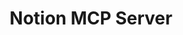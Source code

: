---
layout: marketing-feature
sitemap:
  exclude: 'no'
order: 1
description: "Connect your Notion pages using Model Context Protocol."
title: Notion MCP Server
hero:
  title: Notion MCP Server
  description: Connect your Notion pages using Model Context Protocol.
  image: /assets/images/marketing/notion-mcp-server-herp.png
  primary_button:
    text: Try It Free
    url: "https://app.chatterkb.com/auth/signup"
  secondary_button:
    text: Book a Demo
    url: "https://calendar.google.com/calendar/u/0/appointments/schedules/AcZssZ0oYQ10osj27ugUfwOrSoV893uJ-kWPhIKNBhII5bTlwc3j6HdkEunH29TciGeOttFjfxqEn92O"

features:
  section_title: Local MCP Bridge
  title: Connecting to Notion
  items:
    - side: left
      title: Setting Up Your Notion Integration
      description: The first thing to do is to set up your integration
      image: /assets/images/marketing/notion-mcp-server-github.jpg
      bullets:
        - Visit [Notion MCP Server](https://github.com/makenotion/notion-mcp-server#readme) on GitHub for details
        - Then create your Notion Integration by clicking on the button below
      button:
        text: Create a Notion Integration
        url: https://www.notion.so/profile/integrations
    - side: right
      title: Update Your Local MCP Bridge
      description: You'll need to add an entry into the mcp-config.json file
      code: |
        {
          "mcpServers": {
            "notionApi": {
              "command": "npx",
              "args": ["-y", "@notionhq/notion-mcp-server"],
              "env": {
                "OPENAPI_MCP_HEADERS": "{\"Authorization\": \"Bearer ntn_****\", \"Notion-Version\": \"2022-06-28\" }"
              }
            }
          }
        }
      bullets:
        - Run the [MCP Bridge](/mcp-servers/local-mcp)
        - Locate the config file
        - Add the entry for Notion (remember to replace the ntn***)
      
    - side: left
      title: Restart the Local MCP Bridge
      description: Once the MCP Bridge loads, you'll see Notion and its tools listed in the window
      image: "/assets/images/marketing/local-mcp-hero.png"
      bullets:
        - Remember to add your Local MCP Bridge to the list of MCP Servers in your knowledge base
      button:
        text: Learn about Local MCP Bridge...
        url: /mcp-servers/local-mcp




show_workflow_library: false

cta:
  title: Connect Using MCP Today
  description: Unlock powerful automations through Notion's MCP integration.
  primary_button:
    text: Try It Free
    url: "https://app.chatterkb.com/auth/signup"
  secondary_button:
    text: Book a Demo
    url: "https://calendar.google.com/calendar/u/0/appointments/schedules/AcZssZ0oYQ10os0gxZrUbzNEIvQZUJqLWVeGM"
---